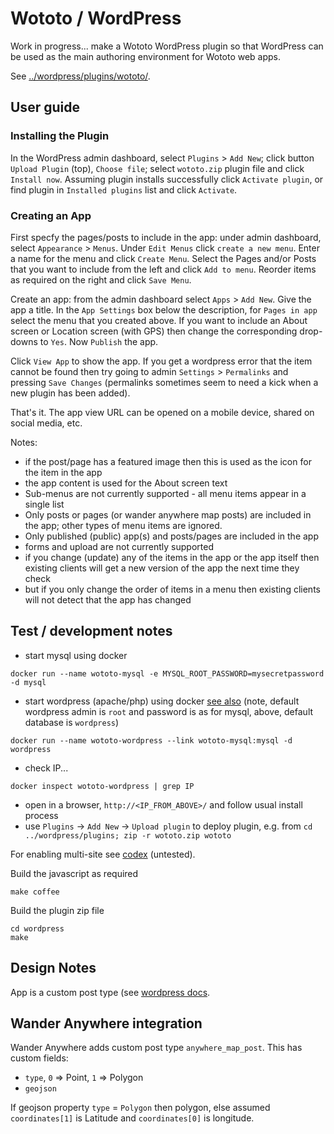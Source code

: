 # Wototo / WordPress 

Work in progress... make a Wototo WordPress plugin so that WordPress can be used as the main authoring environment for Wototo web apps.

See [../wordpress/plugins/wototo/](../wordpress/plugins/wototo/).

## User guide

### Installing the Plugin

In the WordPress admin dashboard, select `Plugins` > `Add New`; click button `Upload Plugin` (top), `Choose file`; select `wototo.zip` plugin file and click `Install now`. Assuming plugin installs successfully click `Activate plugin`, or find plugin in `Installed plugins` list and click `Activate`.

### Creating an App

First specfy the pages/posts to include in the app: under admin dashboard, select `Appearance` > `Menus`. Under `Edit Menus` click `create a new menu`. Enter a name for the menu and click `Create Menu`. Select the Pages and/or Posts that you want to include from the left and click `Add to menu`. Reorder items as required on the right and click `Save Menu`.

Create an app: from the admin dashboard select `Apps` > `Add New`. Give the app a title. In the `App Settings` box below the description, for `Pages in app` select the menu that you created above. If you want to include an About screen or Location screen (with GPS) then change the corresponding drop-downs to `Yes`. Now `Publish` the app. 

Click `View App` to show the app. If you get a wordpress error that the item cannot be found then try going to admin `Settings` > `Permalinks` and pressing `Save Changes` (permalinks sometimes seem to need a kick when a new plugin has been added).

That's it. The app view URL can be opened on a mobile device, shared on social media, etc.

Notes:

- if the post/page has a featured image then this is used as the icon for the item in the app
- the app content is used for the About screen text
- Sub-menus are not currently supported - all menu items appear in a single list
- Only posts or pages (or wander anywhere map posts) are included in the app; other types of menu items are ignored.
- Only published (public) app(s) and posts/pages are included in the app
- forms and upload are not currently supported
- if you change (update) any of the items in the app or the app itself then existing clients will get a new version of the app the next time they check
- but if you only change the order of items in a menu then existing clients will not detect that the app has changed

## Test / development notes

- start mysql using docker
```
docker run --name wototo-mysql -e MYSQL_ROOT_PASSWORD=mysecretpassword -d mysql
```
- start wordpress (apache/php) using docker [see also](https://registry.hub.docker.com/_/wordpress/) (note, default wordpress admin is `root` and password is as for mysql, above, default database is `wordpress`)
```
docker run --name wototo-wordpress --link wototo-mysql:mysql -d wordpress
```
- check IP...
```
docker inspect wototo-wordpress | grep IP
```
- open in a browser, `http://<IP_FROM_ABOVE>/` and follow usual install process
- use `Plugins` -> `Add New` -> `Upload plugin` to deploy plugin, e.g. from `cd ../wordpress/plugins; zip -r wototo.zip wototo` 

For enabling multi-site see [codex](http://codex.wordpress.org/Create_A_Network) (untested).

Build the javascript as required
```
make coffee
```
Build the plugin zip file
```
cd wordpress
make
```

## Design Notes

App is a custom post type (see [wordpress docs](https://developer.wordpress.org/plugins/custom-post-types-and-taxonomies/registering-custom-post-types/).
 

## Wander Anywhere integration

Wander Anywhere adds custom post type `anywhere_map_post`. This has custom fields:

- `type`, `0` => Point, `1` => Polygon
- `geojson`

If geojson property `type` = `Polygon` then polygon, else assumed `coordinates[1]` is Latitude and `coordinates[0]` is longitude.

